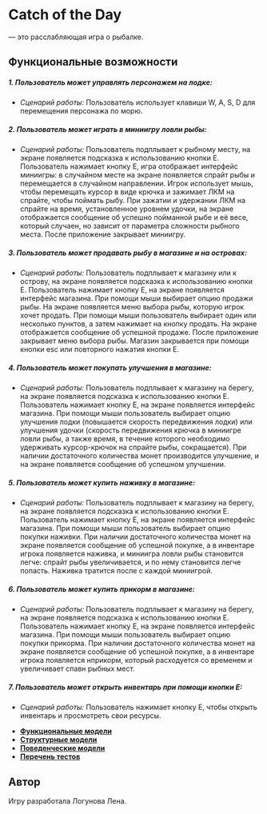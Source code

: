 # Catch of the Day
— это расслабляющая игра о рыбалке.


## Функциональные возможности

##### 1. Пользователь может управлять персонажем на лодке:
   - *Сценарий работы:* Пользователь использует клавиши W, A, S, D для перемещения персонажа по морю.

##### 2. Пользователь может играть в миниигру ловли рыбы:
   - *Сценарий работы:* Пользователь подплывает к рыбному месту, на экране появляется подсказка к использованию кнопки Е. Пользователь нажимает кнопку Е, игра отображает интерфейс миниигры: в случайном месте на экране появляется спрайт рыбы и перемещается в случайном направлении. Игрок использует мышь, чтобы перемещать курсор в виде крючка и зажимает ЛКМ на спрайте, чтобы поймать рыбу. При зажатии и удержании ЛКМ на спрайте на время, установленное уровнем удочки, на экране отображается сообщение об успешно пойманной рыбе и её весе, который случаен, но зависит от параметра сложности рыбного места. После приложение закрывает миниигру.

##### 3. Пользователь может продавать рыбу в магазине и на островах:
   - *Сценарий работы:* Пользователь подплывает к магазину или к острову, на экране появляется подсказка к использованию кнопки Е. Пользователь нажимает кнопку Е, на экране появляется интерфейс магазина. При помощи мыши выбирает опцию продажи рыбы. На экране появляется меню выбора рыбы, которую игрок хочет продать. При помощи мыши пользователь выбирает один или несколько пунктов, а затем нажимает на кнопку продать. На экране отображается сообщение об успешной продаже. После приложение закрывает меню выбора рыбы. Магазин закрывается при помощи кнопки esc или повторного нажатия кнопки Е.

##### 4. Пользователь может покупать улучшения в магазине:
   - *Сценарий работы:* Пользователь подплывает к магазину на берегу, на экране появляется подсказка к использованию кнопки Е. Пользователь нажимает кнопку Е, на экране появляется интерфейс магазина. При помощи мыши пользователь выбирает опцию улучшения лодки (повышается скорость передвижения лодки) или улучшения удочки (скорость передвижения крючка в миниигре ловли рыбы, а также время, в течение которого необходимо удерживать курсор-крючок на спрайте рыбы, сокращается). При наличии достаточного количества монет производится улучшение, и на экране появляется сообщение об успешном улучшении.
  
##### 5. Пользователь может купить наживку в магазине:
   - *Сценарий работы:* Пользователь подплывает к магазину на берегу, на экране появляется подсказка к использованию кнопки Е. Пользователь нажимает кнопку Е, на экране появляется интерфейс магазина. При помощи мыши пользователь выбирает опцию покупки наживки. При наличии достаточного количества монет на экране появляется сообщение об успешной покупке, а в инвентаре игрока появляется наживка, и миниигра ловли рыбы становится легче: спрайт рыбы увеличивается, и по нему становится легче попасть. Наживка тратится после с каждой миниигрой.
  
##### 6. Пользователь может купить прикорм в магазине:
   - *Сценарий работы:* Пользователь подплывает к магазину на берегу, на экране появляется подсказка к использованию кнопки Е. Пользователь нажимает кнопку Е, на экране появляется интерфейс магазина. При помощи мыши пользователь выбирает опцию покупки прикорма. При наличии достаточного количества монет на экране появляется сообщение об успешной покупке, а в инвентаре игрока появляется нприкорм, который расходуется со временем и увеличивает спавн рыбных мест.
  
##### 7. Пользователь может открыть инвентарь при помощи кнопки E:
   - *Сценарий работы:* Пользователь нажимает кнопку E, чтобы открыть инвентарь и просмотреть свои ресурсы.

* [**Функциональные модели**](docs/functions.md)
* [**Структурные модели**](docs/struct.md)
* [**Поведенческие модели**](docs/behavior.md)
* [**Перечень тестов**](tests/descriptions.md)

## Автор

Игру разработала Логунова Лена.

